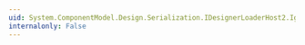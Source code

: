 ```yaml
---
uid: System.ComponentModel.Design.Serialization.IDesignerLoaderHost2.IgnoreErrorsDuringReload
internalonly: False
---
```

